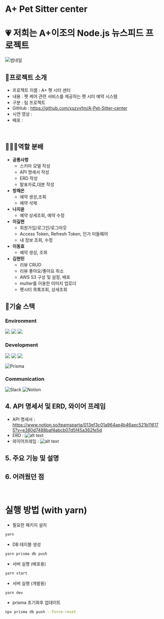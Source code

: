 # A+ Pet Sitter center

# 💗 저희는 A+이조의 Node.js 뉴스피드 프로젝트

![썸네일](./imgs/thumbnail.png)

## 📝프로젝트 소개

- 프로젝트 이름 : A+ 펫 시터 센터
- 내용 : 펫 케어 관련 서비스를 제공하는 펫 시터 예약 시스템
- 구분 : 팀 프로젝트
- GitHub : https://github.com/xszvvfm/A-Pet-Sitter-center
- 시연 영상 :
- 배포 :

<br>

## 👩‍👩‍👦역할 분배

- **공통사항**
  - 스키마 모델 작성
  - API 명세서 작성
  - ERD 작성
  - 발표자료,대본 작성
- **방채은**
  - 예약 생성,조회
  - 예약 삭제
- **나지윤**
  - 예약 상세조회, 예약 수정
- **이길현**
  - 회원가입/로그인/로그아웃
  - Access Token, Refresh Token, 인가 미들웨어
  - 내 정보 조회, 수정
- **이동효**
  - 예약 생성, 조회
- **김현민**
  - 리뷰 CRUD
  - 리뷰 좋아요/좋아요 취소
  - AWS S3 구성 및 설정, 배포
  - multer를 이용한 이미지 업로더
  - 펫시터 목록조회, 상세조회

## 📌기술 스택

### Environment

<img src="https://img.shields.io/badge/github-181717?style=for-the-badge&logo=github&logoColor=white">
  <img src="https://img.shields.io/badge/git-F05032?style=for-the-badge&logo=git&logoColor=white">
  <img src="https://img.shields.io/badge/Visual Studio-5C2D91?style=flat-square&logo=visual-studio&logoColor=white">

### Development

<img src="https://img.shields.io/badge/javascript-F7DF1E?style=for-the-badge&logo=javascript&logoColor=black">
<img src="https://img.shields.io/badge/node.js-339933?style=for-the-badge&logo=Node.js&logoColor=white">
<img src="https://img.shields.io/badge/mysql-4479A1?style=for-the-badge&logo=mysql&logoColor=white">

![Prisma](https://img.shields.io/badge/Prisma-3982CE?style=for-the-badge&logo=prisma&logoColor=white)

### Communication

![Slack](https://img.shields.io/badge/Slack-4A154B?style=for-the-badge&logo=Slack&logoColor=white) ![Notion](https://img.shields.io/badge/Notion-000000?style=for-the-badge&logo=Notion&logoColor=white)

## 4. API 명세서 및 ERD, 와이어 프레임

- API 명세서 : https://www.notion.so/teamsparta/013ef3c01a964ae4b46aec521b116175?v=e380d7488baf4abcb07d5f45a362fe5d
- ERD : ![alt text](image.png)
- 와이어프레임 : ![alt text](image-2.png)

## 5. 주요 기능 및 설명

## 6. 어려웠던 점

<br>

# 실행 방법 (with yarn)

- 필요한 패키지 설치

```sh
yarn
```

- DB 테이블 생성

```sh
yarn prisma db push
```

- 서버 실행 (배포용)

```sh
yarn start
```

- 서버 실행 (개발용)

```sh
yarn dev
```

- prisma 초기화후 업데이트

```sh
npx prisma db push --force-reset
```
